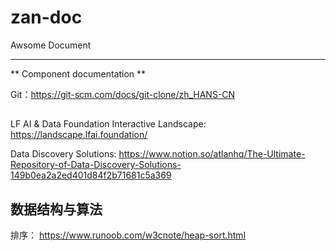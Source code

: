 # zan-doc
Awsome Document

---

** Component documentation **

Git：https://git-scm.com/docs/git-clone/zh_HANS-CN


## 

LF AI & Data Foundation Interactive Landscape: https://landscape.lfai.foundation/


Data Discovery Solutions: https://www.notion.so/atlanhq/The-Ultimate-Repository-of-Data-Discovery-Solutions-149b0ea2a2ed401d84f2b71681c5a369


## 数据结构与算法
排序： https://www.runoob.com/w3cnote/heap-sort.html


